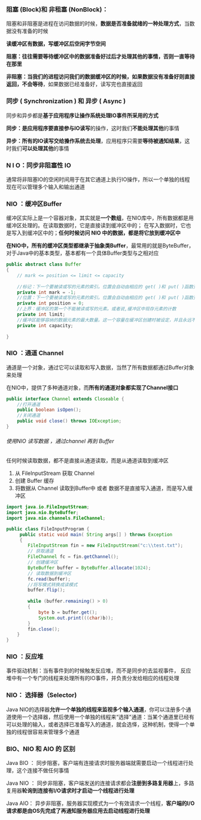 ### 阻塞 (Block)和 非租塞 (NonBlock)：

阻塞和非阻塞是进程在访问数据的时候，**数据是否准备就绪的一种处理方式**，当数据没有准备的时候

**读缓冲区有数据，写缓冲区后空闲字节空间**

**阻塞：**往往需要等待缓冲区中的数据准备好过后才处理其他的事情，否则**一直等待在那里**

**非阻塞：**当我们的进程访问我们的数据缓冲区的时候，如果**数据没有准备好则直接返回，不会等待**，如果数据已经准备好，读写完也直接返回



### 同步 ( Synchronization ) 和 异步 ( Async ) 

同步和异步都是**基于应用程序让操作系统处理IO事件所采用的方式**

**同步：**是应用程序要**直接参与IO读写**的操作，这时我们**不能处理其他**的事情

**异步：**所有的**IO读写交给搡作系统去处理**，应用程序只需要**等待被通知结果**，这时我们**可以处理其他**的事情



### N I O：同步非阻塞性 IO

通常将非阻塞IO的空闲时间用于在其它通道上执行IO操作，所以一个单独的线程现在可以管理多个输入和输出通道

### NIO ：缓冲区Buffer

缓冲区实际上是一个容器对象，其实就是**一个数组**，在NIO库中，所有数据都是用缓冲区处理的。在读取数据时，它是直接读到缓冲区中的； 在写入数据时，它也是写入到缓冲区中的；**任何时候访问 NIO 中的数据，都是将它放到缓冲区中**

**在NIO中，所有的缓冲区类型都继承于抽象类Buffer**，最常用的就是ByteBuffer，对于Java中的基本类型，基本都有一个具体Buffer类型与之相对应

```java
public abstract class Buffer
{
	// mark <= position <= limit <= capacity
    
    //标记：下一个要被读或写的元素的索引。位置会自动由相应的 get( )和 put( )函数更新。
    private int mark = -1;
    //位置：下一个要被读或写的元素的索引。位置会自动由相应的 get( )和 put( )函数更新
    private int position = 0;
    //上界：缓冲区的第一个不能被读或写的元素。或者说,缓冲区中现存元素的计数
    private int limit;
    //缓冲区能够容纳的数据元素的最大数量。这一个容量在缓冲区创建时被设定，并且永远不能改变。
    private int capacity; 
   
}
```



### NIO ：通道 Channel

通道是一个对象，通过它可以读取和写入数据，当然了所有数据都通过Buffer对象来处理

在NIO中，提供了多种通道对象，而**所有的通道对象都实现了Channel接口**

```java
public interface Channel extends Closeable {
    //打开通道
    public boolean isOpen();
	//关闭通道
    public void close() throws IOException;
}
```

###### 使用NIO 读写数据 ，通过channel 再到 Buffer

任何时候读取数据，都不是直接从通道读取，而是从通道读取到缓冲区

1. 从 FileInputStream 获取 Channel
2. 创建 Buffer 缓存
3. 将数据从 Channel 读取到Buffer中 或者 数据不是直接写入通道，而是写入缓冲区 

```java
import java.io.FileInputStream;
import java.nio.ByteBuffer;
import java.nio.channels.FileChannel;

public class FileInputProgram {  
     public static void main( String args[] ) throws Exception
     {  
        FileInputStream fin = new FileInputStream("c:\\test.txt");  
        // 获取通道  
        FileChannel fc = fin.getChannel();  
        // 创建缓冲区  
        ByteBuffer buffer = ByteBuffer.allocate(1024);  
        // 读取数据到缓冲区  
        fc.read(buffer);  
	    //将写模式转换成读模式
        buffer.flip();  
          
        while (buffer.remaining() > 0) 
        {  
            byte b = buffer.get();  
            System.out.print(((char)b));  
        }  
        fin.close();
    }  
}
```



### NIO ：反应堆

事件驱动机制：当有事件到的时候触发反应堆，而不是同步的去监视事件， 反应堆中有一个专门的线程来处理所有的IO事件，并负责分发给相应的线程处理

### NIO： 选择器（Selector)

Java NIO的选择器**允许一个单独的线程来监视多个输入通道**，你可以注册多个通道使用一个选择器，然后使用一个单独的线程来“选择"通道：当某个通道里已经有可以处理的输入，或者选择已准备写入的通道，就会选怿，这种机制，使得一个单独的线程很容易来管理多个通道



### BIO、NIO 和 AIO 的 区别

Java BIO ： 同步阻塞，客户端有连接请求时服务器端就需要启动一个线程进行处理，这个连接不做任何事情

Java NIO ： 同步非阻塞，客户端发送的连接请求都会**注册到多路复用器**上，多路复用器**轮询到连接有I/O请求时才启动一个线程进行处理**

Java AIO： 异步非阻塞，服务器实现模式为一个有效请求一个线程，**客户端的I/O请求都是由OS先完成了再通知服务器应用去启动线程进行处理**




